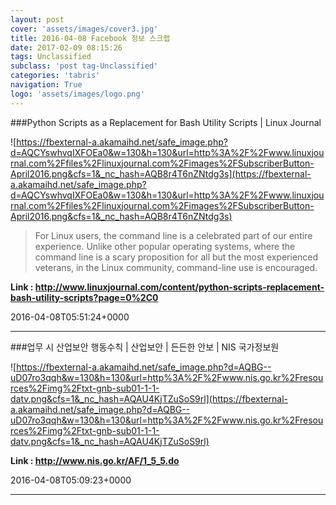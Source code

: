 ```yaml
---
layout: post
cover: 'assets/images/cover3.jpg'
title: 2016-04-08 Facebook 정보 스크랩
date: 2017-02-09 08:15:26
tags: Unclassified
subclass: 'post tag-Unclassified'
categories: 'tabris'
navigation: True
logo: 'assets/images/logo.png'
---
```


###Python Scripts as a Replacement for Bash Utility Scripts | Linux Journal

![https://fbexternal-a.akamaihd.net/safe_image.php?d=AQCYswhvqIXFOEa0&w=130&h=130&url=http%3A%2F%2Fwww.linuxjournal.com%2Ffiles%2Flinuxjournal.com%2Fimages%2FSubscriberButton-April2016.png&cfs=1&_nc_hash=AQB8r4T6nZNtdg3s](https://fbexternal-a.akamaihd.net/safe_image.php?d=AQCYswhvqIXFOEa0&w=130&h=130&url=http%3A%2F%2Fwww.linuxjournal.com%2Ffiles%2Flinuxjournal.com%2Fimages%2FSubscriberButton-April2016.png&cfs=1&_nc_hash=AQB8r4T6nZNtdg3s)

>For Linux users, the command line is a celebrated part of our entire experience. Unlike other popular operating systems, where the command line is a scary proposition for all but the most experienced veterans, in the Linux community, command-line use is encouraged.

**Link : <http://www.linuxjournal.com/content/python-scripts-replacement-bash-utility-scripts?page=0%2C0>**

2016-04-08T05:51:24+0000

---

###업무 시 산업보안 행동수칙 | 산업보안 | 든든한 안보 | NIS 국가정보원

![https://fbexternal-a.akamaihd.net/safe_image.php?d=AQBG--uD07ro3qqh&w=130&h=130&url=http%3A%2F%2Fwww.nis.go.kr%2Fresources%2Fimg%2Ftxt-gnb-sub01-1-1-datv.png&cfs=1&_nc_hash=AQAU4KjTZuSoS9rl](https://fbexternal-a.akamaihd.net/safe_image.php?d=AQBG--uD07ro3qqh&w=130&h=130&url=http%3A%2F%2Fwww.nis.go.kr%2Fresources%2Fimg%2Ftxt-gnb-sub01-1-1-datv.png&cfs=1&_nc_hash=AQAU4KjTZuSoS9rl)

**Link : <http://www.nis.go.kr/AF/1_5_5.do>**

2016-04-08T05:09:23+0000

---

